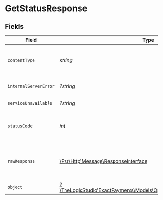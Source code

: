 # GetStatusResponse


## Fields

| Field                                                                                                                      | Type                                                                                                                       | Required                                                                                                                   | Description                                                                                                                |
| -------------------------------------------------------------------------------------------------------------------------- | -------------------------------------------------------------------------------------------------------------------------- | -------------------------------------------------------------------------------------------------------------------------- | -------------------------------------------------------------------------------------------------------------------------- |
| `contentType`                                                                                                              | *string*                                                                                                                   | :heavy_check_mark:                                                                                                         | HTTP response content type for this operation                                                                              |
| `internalServerError`                                                                                                      | *?string*                                                                                                                  | :heavy_minus_sign:                                                                                                         | **Internal Server Error**<br/>                                                                                             |
| `serviceUnavailable`                                                                                                       | *?string*                                                                                                                  | :heavy_minus_sign:                                                                                                         | **Service Unavailable**<br/>                                                                                               |
| `statusCode`                                                                                                               | *int*                                                                                                                      | :heavy_check_mark:                                                                                                         | HTTP response status code for this operation                                                                               |
| `rawResponse`                                                                                                              | [\Psr\Http\Message\ResponseInterface](https://www.php-fig.org/psr/psr-7/#33-psrhttpmessageresponseinterface)               | :heavy_minus_sign:                                                                                                         | Raw HTTP response; suitable for custom response parsing                                                                    |
| `object`                                                                                                                   | [?\TheLogicStudio\ExactPayments\Models\Operations\GetStatusResponseBody](../../Models/Operations/GetStatusResponseBody.md) | :heavy_minus_sign:                                                                                                         | The status of the API.                                                                                                     |